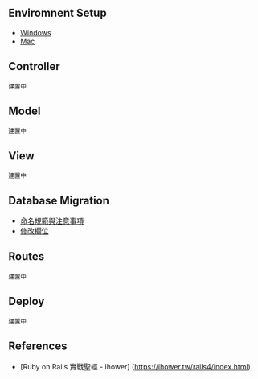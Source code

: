 Enviromnent Setup
-----------------

- [Windows](windows_setup.md)
- [Mac](mac_setup.md)

Controller
----------

`建置中`

Model
-----

`建置中`

View
----

`建置中`

Database Migration
------------------

- [命名規範與注意事項](dbm_precautions.md)
- [修改欄位](dbm_columns.md)

Routes
------

`建置中`

Deploy
------

`建置中`

References
----------

- [Ruby on Rails 實戰聖經 - ihower] (https://ihower.tw/rails4/index.html)
